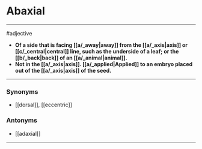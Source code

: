 # Abaxial
---
#adjective
- **Of a side that is facing [[a/_away|away]] from the [[a/_axis|axis]] or [[c/_central|central]] line, such as the underside of a leaf; or the [[b/_back|back]] of an [[a/_animal|animal]].**
- **Not in the [[a/_axis|axis]]. [[a/_applied|Applied]] to an embryo placed out of the [[a/_axis|axis]] of the seed.**
---
### Synonyms
- [[dorsal]], [[eccentric]]
### Antonyms
- [[adaxial]]
---
